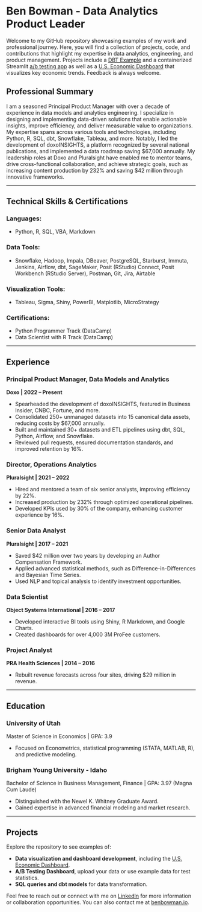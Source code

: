 
# Ben Bowman - Data Analytics Product Leader

Welcome to my GitHub repository showcasing examples of my work and professional journey. Here, you will find a collection of projects, code, and contributions that highlight my expertise in data analytics, engineering, and product management. Projects include a [DBT Example](https://github.com/ben-bowman/public/tree/master/dbt_northwind) and a containerized Streamlit [a/b testing app](https://github.com/ben-bowman/public/tree/master/a_b_testing_dashboard) as well as a [U.S. Economic Dashboard](https://bens-econ-dash.streamlit.app/) that visualizes key economic trends. Feedback is always welcome.

## Professional Summary

I am a seasoned Principal Product Manager with over a decade of experience in data models and analytics engineering. I specialize in designing and implementing data-driven solutions that enable actionable insights, improve efficiency, and deliver measurable value to organizations. My expertise spans across various tools and technologies, including Python, R, SQL, dbt, Snowflake, Tableau, and more. Notably, I led the development of doxoINSIGHTS, a platform recognized by several national publications, and implemented a data roadmap saving $67,000 annually. My leadership roles at Doxo and Pluralsight have enabled me to mentor teams, drive cross-functional collaboration, and achieve strategic goals, such as increasing content production by 232% and saving $42 million through innovative frameworks.

---

## Technical Skills & Certifications

### Languages:
- Python, R, SQL, VBA, Markdown

### Data Tools:
- Snowflake, Hadoop, Impala, DBeaver, PostgreSQL, Starburst, Immuta, Jenkins, Airflow, dbt, SageMaker, Posit (RStudio) Connect, Posit Workbench (RStudio Server), Postman, Git, Jira, Airtable

### Visualization Tools:
- Tableau, Sigma, Shiny, PowerBI, Matplotlib, MicroStrategy

### Certifications:
- Python Programmer Track (DataCamp)
- Data Scientist with R Track (DataCamp)

---

## Experience

### **Principal Product Manager, Data Models and Analytics**
**Doxo | 2022 – Present**
- Spearheaded the development of doxoINSIGHTS, featured in Business Insider, CNBC, Fortune, and more.
- Consolidated 250+ unmanaged datasets into 15 canonical data assets, reducing costs by $67,000 annually.
- Built and maintained 30+ datasets and ETL pipelines using dbt, SQL, Python, Airflow, and Snowflake.
- Reviewed pull requests, ensured documentation standards, and improved retention by 16%.

### **Director, Operations Analytics**
**Pluralsight | 2021 – 2022**
- Hired and mentored a team of six senior analysts, improving efficiency by 22%.
- Increased production by 232% through optimized operational pipelines.
- Developed KPIs used by 30% of the company, enhancing customer experience by 16%.

### **Senior Data Analyst**
**Pluralsight | 2017 – 2021**
- Saved $42 million over two years by developing an Author Compensation Framework.
- Applied advanced statistical methods, such as Difference-in-Differences and Bayesian Time Series.
- Used NLP and topical analysis to identify investment opportunities.

### **Data Scientist**
**Object Systems International | 2016 – 2017**
- Developed interactive BI tools using Shiny, R Markdown, and Google Charts.
- Created dashboards for over 4,000 3M ProFee customers.

### **Project Analyst**
**PRA Health Sciences | 2014 – 2016**
- Rebuilt revenue forecasts across four sites, driving $29 million in revenue.

---

## Education

### **University of Utah**
Master of Science in Economics | GPA: 3.9
- Focused on Econometrics, statistical programming (STATA, MATLAB, R), and predictive modeling.

### **Brigham Young University - Idaho**
Bachelor of Science in Business Management, Finance | GPA: 3.97 (Magna Cum Laude)
- Distinguished with the Newel K. Whitney Graduate Award.
- Gained expertise in advanced financial modeling and market research.

---

## Projects
Explore the repository to see examples of:
- **Data visualization and dashboard development**, including the [U.S. Economic Dashboard](https://bens-econ-dash.streamlit.app/).
- **A/B Testing Dashboard**, upload your data or use example data for test statistics.
- **SQL queries and dbt models** for data transformation.

Feel free to reach out or connect with me on [LinkedIn](https://linkedin.com/in/btbowman) for more information or collaboration opportunities. You can also contact me at [benbowman.io](https://www.benbowman.io).
